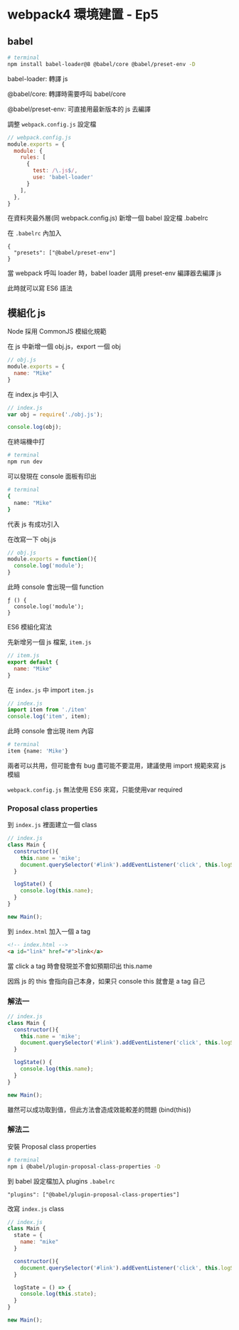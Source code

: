 # webpack4 環境建置 - Ep5

## babel

```sh
# terminal
npm install babel-loader@8 @babel/core @babel/preset-env -D
```

babel-loader: 轉譯 js

@babel/core: 轉譯時需要呼叫 babel/core

@babel/preset-env: 可直接用最新版本的 js 去編譯

調整 `webpack.config.js` 設定檔

```js
// webpack.config.js
module.exports = {
  module: {
    rules: [
      {
        test: /\.js$/,
        use: 'babel-loader'
      }
    ],
  },
}
```

在資料夾最外層(同 webpack.config.js) 新增一個 babel 設定檔 .babelrc

在 `.babelrc` 內加入

```
{
  "presets": ["@babel/preset-env"]
}
```

當 webpack 呼叫 loader 時，babel loader 調用 preset-env 編譯器去編譯 js

此時就可以寫 ES6 語法

## 模組化 js

Node 採用 CommonJS 模組化規範

在 js 中新增一個 obj.js，export 一個 obj

```js
// obj.js
module.exports = {
  name: "Mike"
}
```

在 index.js 中引入

```js
// index.js
var obj = require('./obj.js');

console.log(obj);
```

在終端機中打

```sh
# terminal
npm run dev
```

可以發現在 console 面板有印出

```sh
# terminal
{
  name: "Mike"
}
```

代表 js 有成功引入

在改寫一下 obj.js

```js
// obj.js
module.exports = function(){
  console.log('module');
}
```

此時 console 會出現一個 function

```
ƒ () {
  console.log('module');
}
```

ES6 模組化寫法

先新增另一個 js 檔案, `item.js`

```js
// item.js
export default {
  name: "Mike"
}
```

在 `index.js` 中 import `item.js`

```js
// index.js
import item from './item'
console.log('item', item);
```

此時 console 會出現 item 內容

```sh
# terminal
item {name: 'Mike'}
```

兩者可以共用，但可能會有 bug 盡可能不要混用，建議使用 import 規範來寫 js 模組

`webpack.config.js` 無法使用 ES6 來寫，只能使用var required

### Proposal class properties 

到 `index.js` 裡面建立一個 class

```js
// index.js
class Main {
  constructor(){
    this.name = 'mike';
    document.querySelector('#link').addEventListener('click', this.logState)
  }

  logState() {
    console.log(this.name);
  }
}

new Main();
```

到 `index.html` 加入一個 a tag

```html
<!-- index.html -->
<a id="link" href="#">link</a>
```

當 click a tag 時會發現並不會如預期印出 this.name

因爲 js 的 this 會指向自己本身，如果只 console this 就會是 a tag 自己

### 解法一

```js
// index.js
class Main {
  constructor(){
    this.name = 'mike';
    document.querySelector('#link').addEventListener('click', this.logState.bind(this))
  }

  logState() {
    console.log(this.name);
  }
}

new Main();
```

雖然可以成功取到值，但此方法會造成效能較差的問題 (bind(this))

### 解法二

安裝 Proposal class properties 

```sh
# terminal
npm i @babel/plugin-proposal-class-properties -D
```

到 babel 設定檔加入 plugins `.babelrc`

```
"plugins": ["@babel/plugin-proposal-class-properties"]
```

改寫 `index.js` class
```js
// index.js
class Main {
  state = {
    name: "mike"
  }

  constructor(){
    document.querySelector('#link').addEventListener('click', this.logState)
  }

  logState = () => {
    console.log(this.state);
  }
}

new Main();
```
